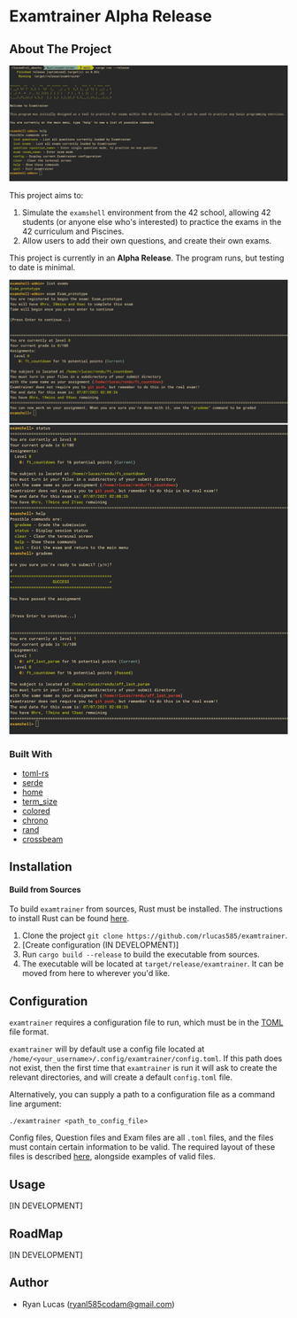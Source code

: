 # Examtrainer **Alpha Release**

## About The Project

![main_menu_screenshot](images/main_menu.png)

This project aims to:
1. Simulate the `examshell` environment from the 42 school, allowing 42
   students (or anyone else who's interested) to practice the exams in
   the 42 curriculum and Piscines.
2. Allow users to add their own questions, and create their own exams.

This project is currently in an **Alpha Release**. The program runs, but
testing to date is minimal.

![exam_start_screenshot](images/exam_start.png)
![exam_middle_screenshot](images/exam_middle.png)

### Built With

* [toml-rs](https://github.com/alexcrichton/toml-rs)
* [serde](https://github.com/serde-rs/serde)
* [home](https://github.com/brson/home)
* [term_size](https://github.com/clap-rs/term_size-rs)
* [colored](https://github.com/mackwic/colored)
* [chrono](https://github.com/chronotope/chrono)
* [rand](https://github.com/rust-random/rand)
* [crossbeam](https://github.com/crossbeam-rs/crossbeam)

## Installation

#### Build from Sources

To build `examtrainer` from sources, Rust must be installed. The
instructions to install Rust can be found
[here](https://www.rust-lang.org/tools/install).

1. Clone the project `git clone https://github.com/rlucas585/examtrainer`.
2. [Create configuration (IN DEVELOPMENT)]
3. Run `cargo build --release` to build the executable from sources.
4. The executable will be located at `target/release/examtrainer`. It
   can be moved from here to wherever you'd like.

## Configuration

`examtrainer` requires a configuration file to run, which must be in the
[TOML](https://github.com/toml-lang/toml) file format.

`examtrainer` will by default use a config file located at
`/home/<your_username>/.config/examtrainer/config.toml`. If this path
does not exist, then the first time that `examtrainer` is run it will
ask to create the relevant directories, and will create a default
`config.toml` file.

Alternatively, you can supply a path to a configuration file as a
command line argument:
```
./examtrainer <path_to_config_file>
```

Config files, Question files and Exam files are all `.toml` files, and
the files must contain certain information to be valid. The required
layout of these files is described [here](examples/), alongside examples
of valid files.

## Usage

[IN DEVELOPMENT]

## RoadMap

[IN DEVELOPMENT]

## Author

- Ryan Lucas (ryanl585codam@gmail.com)
